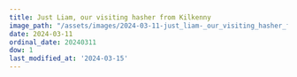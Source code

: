 ```yaml
---
title: Just Liam, our visiting hasher from Kilkenny
image_path: "/assets/images/2024-03-11-just_liam-_our_visiting_hasher_from_kilkenny.jpeg"
date: 2024-03-11
ordinal_date: 20240311
dow: 1
last_modified_at: '2024-03-15'
---
```

